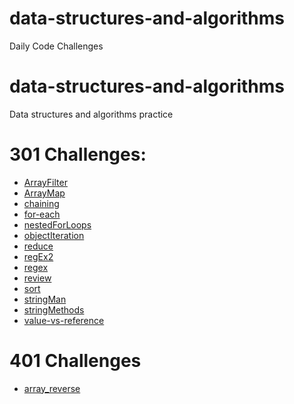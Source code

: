 # data-structures-and-algorithms
Daily Code Challenges

# data-structures-and-algorithms
Data structures and algorithms practice

# 301 Challenges:
* [ArrayFilter](./code-challenges/301/arrayFilter)
* [ArrayMap](./code-challenges/301/arrayM)
* [chaining](./code-challenges/301/chaining)
* [for-each](./code-challenges/301/for-each)
* [nestedForLoops](./code-challenges/301/nestedForLoops)
* [objectIteration](./code-challenges/301/objectIteration)
* [reduce](./code-challenges/301/reduce)
* [regEx2](./code-challenges/301/regEx2)
* [regex](./code-challenges/301/regex)
* [review](./code-challenges/301/review)
* [sort](./code-challenges/301/sort)
* [stringMan](./code-challenges/301/stringMan)
* [stringMethods](./code-challenges/301/stringMethods)
* [value-vs-reference](./code-challenges/301/value-vs-reference)

# 401 Challenges
* [array_reverse](./code-challenges/401/array_reverse)
